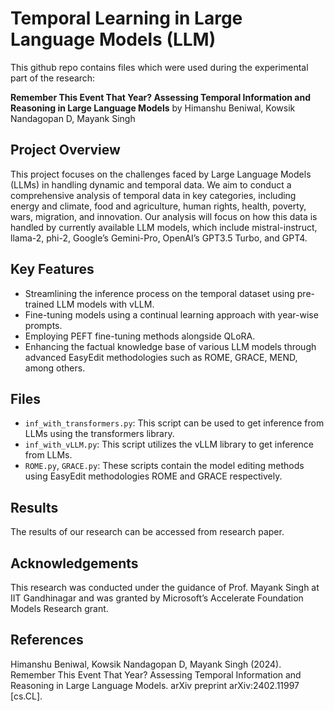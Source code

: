 # Temporal Learning in Large Language Models (LLM)

This github repo contains files which were used during the experimental part of the research:

**Remember This Event That Year? Assessing Temporal Information and Reasoning in Large Language Models**
by Himanshu Beniwal, Kowsik Nandagopan D, Mayank Singh

## Project Overview

This project focuses on the challenges faced by Large Language Models (LLMs) in handling dynamic and temporal data. We aim to conduct a comprehensive analysis of temporal data in key categories, including energy and climate, food and agriculture, human rights, health, poverty, wars, migration, and innovation. Our analysis will focus on how this data is handled by currently available LLM models, which include mistral-instruct, llama-2, phi-2, Google’s Gemini-Pro, OpenAI’s GPT3.5 Turbo, and GPT4.

## Key Features

- Streamlining the inference process on the temporal dataset using pre-trained LLM models with vLLM.
- Fine-tuning models using a continual learning approach with year-wise prompts.
- Employing PEFT fine-tuning methods alongside QLoRA.
- Enhancing the factual knowledge base of various LLM models through advanced EasyEdit methodologies such as ROME, GRACE, MEND, among others.

## Files

- `inf_with_transformers.py`: This script can be used to get inference from LLMs using the transformers library.
- `inf_with_vLLM.py`: This script utilizes the vLLM library to get inference from LLMs.
- `ROME.py`, `GRACE.py`: These scripts contain the model editing methods using EasyEdit methodologies ROME and GRACE respectively.

## Results

The results of our research can be accessed from research paper.

## Acknowledgements

This research was conducted under the guidance of Prof. Mayank Singh at IIT Gandhinagar and was granted by Microsoft’s Accelerate Foundation Models Research grant.

## References

Himanshu Beniwal, Kowsik Nandagopan D, Mayank Singh (2024). Remember This Event That Year? Assessing Temporal Information and Reasoning in Large Language Models. arXiv preprint arXiv:2402.11997 [cs.CL].

